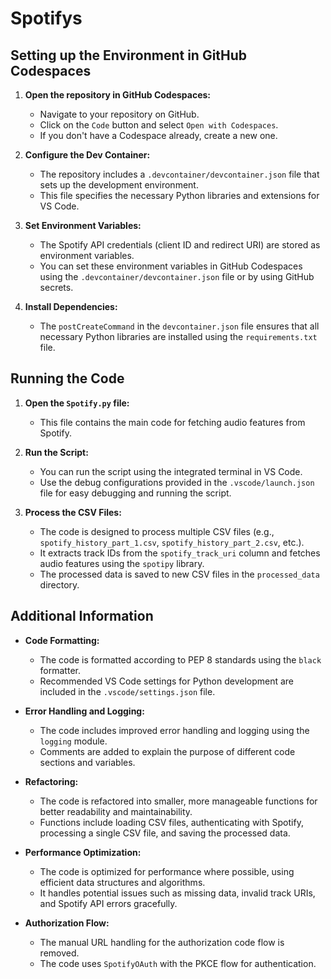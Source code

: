 # Spotifys

## Setting up the Environment in GitHub Codespaces

1. **Open the repository in GitHub Codespaces:**
   - Navigate to your repository on GitHub.
   - Click on the `Code` button and select `Open with Codespaces`.
   - If you don't have a Codespace already, create a new one.

2. **Configure the Dev Container:**
   - The repository includes a `.devcontainer/devcontainer.json` file that sets up the development environment.
   - This file specifies the necessary Python libraries and extensions for VS Code.

3. **Set Environment Variables:**
   - The Spotify API credentials (client ID and redirect URI) are stored as environment variables.
   - You can set these environment variables in GitHub Codespaces using the `.devcontainer/devcontainer.json` file or by using GitHub secrets.

4. **Install Dependencies:**
   - The `postCreateCommand` in the `devcontainer.json` file ensures that all necessary Python libraries are installed using the `requirements.txt` file.

## Running the Code

1. **Open the `Spotify.py` file:**
   - This file contains the main code for fetching audio features from Spotify.

2. **Run the Script:**
   - You can run the script using the integrated terminal in VS Code.
   - Use the debug configurations provided in the `.vscode/launch.json` file for easy debugging and running the script.

3. **Process the CSV Files:**
   - The code is designed to process multiple CSV files (e.g., `spotify_history_part_1.csv`, `spotify_history_part_2.csv`, etc.).
   - It extracts track IDs from the `spotify_track_uri` column and fetches audio features using the `spotipy` library.
   - The processed data is saved to new CSV files in the `processed_data` directory.

## Additional Information

- **Code Formatting:**
  - The code is formatted according to PEP 8 standards using the `black` formatter.
  - Recommended VS Code settings for Python development are included in the `.vscode/settings.json` file.

- **Error Handling and Logging:**
  - The code includes improved error handling and logging using the `logging` module.
  - Comments are added to explain the purpose of different code sections and variables.

- **Refactoring:**
  - The code is refactored into smaller, more manageable functions for better readability and maintainability.
  - Functions include loading CSV files, authenticating with Spotify, processing a single CSV file, and saving the processed data.

- **Performance Optimization:**
  - The code is optimized for performance where possible, using efficient data structures and algorithms.
  - It handles potential issues such as missing data, invalid track URIs, and Spotify API errors gracefully.

- **Authorization Flow:**
  - The manual URL handling for the authorization code flow is removed.
  - The code uses `SpotifyOAuth` with the PKCE flow for authentication.
